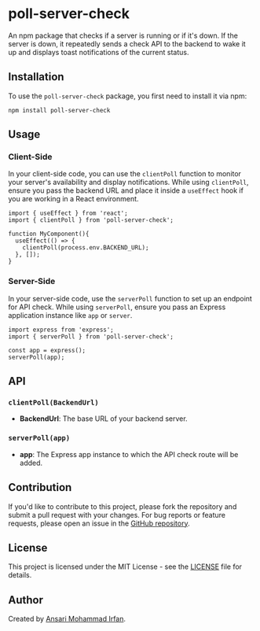 # poll-server-check

An npm package that checks if a server is running or if it's down. If the server is down, it repeatedly sends a check API to the backend to wake it up and displays toast notifications of the current status.

## Installation

To use the `poll-server-check` package, you first need to install it via npm:

```npm install poll-server-check```

## Usage

### Client-Side

In your client-side code, you can use the `clientPoll` function to monitor your server's availability and display notifications. While using `clientPoll`, ensure you pass the backend URL and place it inside a `useEffect` hook if you are working in a React environment.

```
import { useEffect } from 'react';
import { clientPoll } from 'poll-server-check';

function MyComponent(){
  useEffect(() => {
    clientPoll(process.env.BACKEND_URL);
  }, []);
}
```

### Server-Side

In your server-side code, use the `serverPoll` function to set up an endpoint for API check. While using `serverPoll`, ensure you pass an Express application instance like `app` or `server`.

```
import express from 'express';
import { serverPoll } from 'poll-server-check';

const app = express();
serverPoll(app);
```

## API

### `clientPoll(BackendUrl)`

- **BackendUrl**: The base URL of your backend server.
  
### `serverPoll(app)`

- **app**: The Express app instance to which the API check route will be added.

## Contribution

If you'd like to contribute to this project, please fork the repository and submit a pull request with your changes. For bug reports or feature requests, please open an issue in the [GitHub repository](https://github.com/Ansari-Irfan-360/poll-server-check/issues).

## License

This project is licensed under the MIT License - see the [LICENSE](LICENSE) file for details.

## Author

Created by [Ansari Mohammad Irfan](https://www.linkedin.com/in/ansari-irfan-/).
